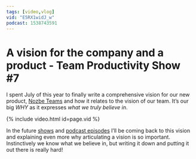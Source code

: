 ```yaml
---
tags: [video,vlog]
vid: "E5RX1widJ_w"
podcast: 1538743591
---
```


# A vision for the company and a product - Team Productivity Show #7

I spent July of this year to finally write a comprehensive vision for our new product, [Nozbe Teams][n] and how it relates to the vision of our team. It’s our big *WHY* as it expresses *what we truly believe in*.

{% include video.html id=page.vid %}

<!--More-->

In the future [shows](/vlog) and [podcast episodes](/noofficefm) I’ll be coming back to this vision and explaining even more why articulating a vision is so important. Instinctively we know what we believe in, but writing it down and putting it out there is really hard!

[n]: https://michael.gratis/nozbe